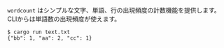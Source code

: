 `wordcount` はシンプルな文字、単語、行の出現頻度の計数機能を提供します。
CLIからは単語数の出現頻度が使えます。

```console
$ cargo run text.txt
{"bb": 1, "aa": 2, "cc": 1}
```
